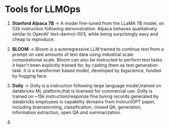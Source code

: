 
# **Tools for LLMOps**

1. **Stanford Alpaca 7B** -> A model fine-tuned from the LLaMA 7B model, on 52k instruction following demonstration. Alpaca behaves qualitatively similar to OpenAI' text-davinci-003, while being surprisingly easy and cheap to reproduce.

2. **BLOOM** ->  Bloom is a autoregressive LLM trained to continue text from a prompt on vast amounts of text data using industrial scale computational scale. Bloom can also be instructed to perform text tasks it hasn't been explicitly trained for, by casting them as text generation task. It is a transformer based model, developed by bigscience, funded by hugging face. 

3. **Dolly** -> Dolly is a instruction following large language model,trained on databricks ML platform,that is licensed for commercial use. Dolly is trained on ~15k instruction/response fine tuning records generated by databricks employees in capability domains from InstructGPT paper, including brainstorming, classification, closed QA, generation, information extraction, open QA and summarization.
4.  

